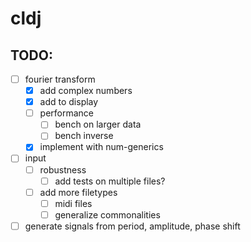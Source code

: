 # cldj

## TODO:

- [ ] fourier transform
  - [x] add complex numbers
  - [x] add to display 
  - [ ] performance
    - [ ] bench on larger data
    - [ ] bench inverse  
  - [x] implement with num-generics

- [ ] input
  - [ ] robustness
    - [ ] add tests on multiple files?
  - [ ] add more filetypes
    - [ ] midi files
    - [ ] generalize commonalities

- [ ] generate signals from period, amplitude, phase shift
